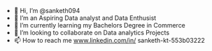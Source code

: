 - 👋 Hi, I’m @sanketh094
- 👀 I’m an Aspiring Data analyst and Data Enthusist
- 🌱 I’m currently learning my Bachelors Degree in Commerce
- 💞️ I’m looking to collaborate on Data analytics Projects
- 📫 How to reach me www.linkedin.com/in/
sanketh-kt-553b03222




<!---
sanketh094/sanketh094 is a ✨ special ✨ repository because its `README.md` (this file) appears on your GitHub profile.
You can click the Preview link to take a look at your changes.
--->
